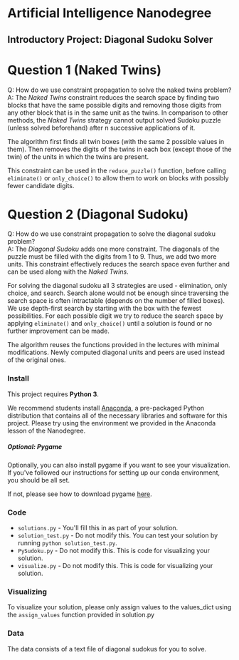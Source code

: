 # Artificial Intelligence Nanodegree
## Introductory Project: Diagonal Sudoku Solver

# Question 1 (Naked Twins)
Q: How do we use constraint propagation to solve the naked twins problem?  
A: The *Naked Twins* constraint reduces the search space by finding two blocks that have the same possible digits and removing those digits from any other block that is in the same unit as the twins. In comparison to other methods, the *Naked Twins* strategy cannot output solved Sudoku puzzle (unless solved beforehand) after n successive applications of it. 

The algorithm first finds all twin boxes (with the same 2 possible values in them). Then removes the digits of the twins in each box (except those of the twin) of the units in which the twins are present.

This constraint can be used in the `reduce_puzzle()` function, before calling `eliminate()` or `only_choice()` to allow them to work on blocks with possibly fewer candidate digits.

# Question 2 (Diagonal Sudoku)
Q: How do we use constraint propagation to solve the diagonal sudoku problem?  
A: The *Diagonal Sudoku* adds one more constraint. The diagonals of the puzzle must be filled with the digits from 1 to 9. Thus, we add two more units. This constraint effectively reduces the search space even further and can be used along with the *Naked Twins*.

For solving the diagonal sudoku all 3 strategies are used - elimination, only choice, and search. Search alone would not be enough since traversing the search space is often intractable (depends on the number of filled boxes). We use depth-first search by starting with the box with the fewest possibilities. For each possible digit we try to reduce the search space by applying `eliminate()` and `only_choice()` until a solution is found or no further improvement can be made.

The algorithm reuses the functions provided in the lectures with minimal modifications. Newly computed diagonal units and peers are used instead of the original ones.

### Install

This project requires **Python 3**.

We recommend students install [Anaconda](https://www.continuum.io/downloads), a pre-packaged Python distribution that contains all of the necessary libraries and software for this project. 
Please try using the environment we provided in the Anaconda lesson of the Nanodegree.

##### Optional: Pygame

Optionally, you can also install pygame if you want to see your visualization. If you've followed our instructions for setting up our conda environment, you should be all set.

If not, please see how to download pygame [here](http://www.pygame.org/download.shtml).

### Code

* `solutions.py` - You'll fill this in as part of your solution.
* `solution_test.py` - Do not modify this. You can test your solution by running `python solution_test.py`.
* `PySudoku.py` - Do not modify this. This is code for visualizing your solution.
* `visualize.py` - Do not modify this. This is code for visualizing your solution.

### Visualizing

To visualize your solution, please only assign values to the values_dict using the ```assign_values``` function provided in solution.py

### Data

The data consists of a text file of diagonal sudokus for you to solve.
